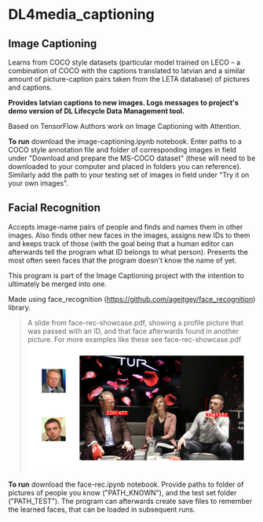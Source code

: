 # DL4media_captioning

## Image Captioning

Learns from COCO style datasets (particular model trained on LECO – a combination of COCO with the captions translated to latvian and a similar amount of picture-caption pairs taken from the LETA database) of pictures and captions.

**Provides latvian captions to new images. Logs messages to project's demo version of DL Lifecycle Data Management tool.**

Based on TensorFlow Authors work on Image Captioning with Attention.

**To run** download the image-captioning.ipynb notebook. Enter paths to a COCO style annotation file and folder of corresponding images in field under "Download and prepare the MS-COCO dataset" (these will need to be downloaded to your computer and placed in folders you can reference). Similarly add the path to your testing set of images in field under "Try it on your own images".

## Facial Recognition

Accepts image-name pairs of people and finds and names them in other images. Also finds other new faces in the images, assigns new IDs to them and keeps track of those (with the goal being that a human editor can afterwards tell the program what ID belongs to what person). Presents the most often seen faces that the program doesn't know the name of yet.

This program is part of the Image Captioning project with the intention to ultimately be merged into one.

Made using face_recognition (https://github.com/ageitgey/face_recognition) library.

> A slide from face-rec-showcase.pdf, showing a profile picture that was passed with an ID, and that face afterwards found in another picture. For more examples like these see face-rec-showcase.pdf
![](face-rec-showcase.png)

**To run** download the face-rec.ipynb notebook. Provide paths to folder of pictures of people you know ("PATH_KNOWN"),  and the test set folder ("PATH_TEST"). The program can afterwards create save files to remember the learned faces, that can be loaded in subsequent runs.
